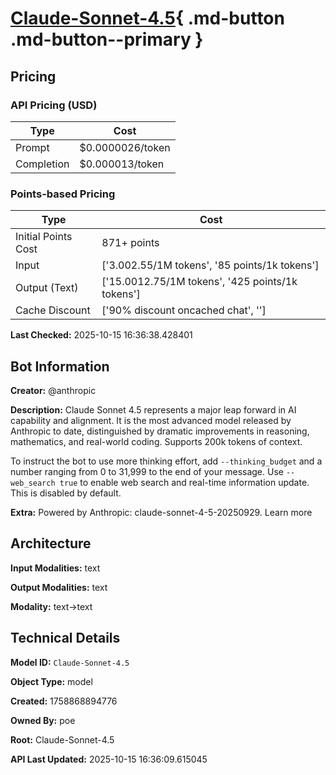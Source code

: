# [Claude-Sonnet-4.5](https://poe.com/Claude-Sonnet-4.5){ .md-button .md-button--primary }

## Pricing

### API Pricing (USD)

| Type | Cost |
|------|------|
| Prompt | $0.0000026/token |
| Completion | $0.000013/token |

### Points-based Pricing

| Type | Cost |
|------|------|
| Initial Points Cost | 871+ points |
| Input | ['$3.00$2.55/1M tokens', '85 points/1k tokens'] |
| Output (Text) | ['$15.00$12.75/1M tokens', '425 points/1k tokens'] |
| Cache Discount | ['90% discount oncached chat', ''] |

**Last Checked:** 2025-10-15 16:36:38.428401


## Bot Information

**Creator:** @anthropic

**Description:** Claude Sonnet 4.5 represents a major leap forward in AI capability and alignment. It is the most advanced model released by Anthropic to date, distinguished by dramatic improvements in reasoning, mathematics, and real-world coding. Supports 200k tokens of context.

To instruct the bot to use more thinking effort, add `--thinking_budget` and a number ranging from 0 to 31,999 to the end of your message.
Use `--web_search true` to enable web search and real-time information update. This is disabled by default.

**Extra:** Powered by Anthropic: claude-sonnet-4-5-20250929. Learn more


## Architecture

**Input Modalities:** text

**Output Modalities:** text

**Modality:** text->text


## Technical Details

**Model ID:** `Claude-Sonnet-4.5`

**Object Type:** model

**Created:** 1758868894776

**Owned By:** poe

**Root:** Claude-Sonnet-4.5

**API Last Updated:** 2025-10-15 16:36:09.615045
